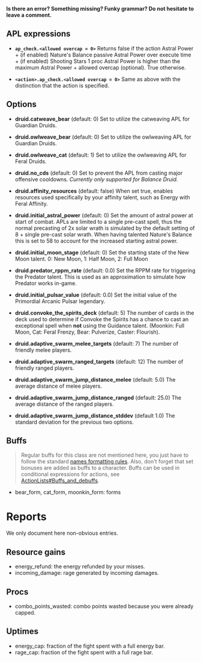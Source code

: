 **Is there an error? Something missing? Funky grammar? Do not hesitate to leave a comment.**

## APL expressions

* **`ap_check.<allowed overcap = 0>`** Returns false if the action Astral Power + (if enabled) Nature's Balance passive Astral Power over execute time + (if enabled) Shooting Stars 1 proc Astral Power is higher than the maximum Astral Power + allowed overcap (optional). True otherwise.

* **`<action>.ap_check.<allowed overcap = 0>`** Same as above with the distinction that the action is specified.

## Options
* **druid.catweave_bear** (default: 0) Set to utilize the catweaving APL for Guardian Druids.

* **druid.owlweave_bear** (default: 0) Set to utilize the owlweaving APL for Guardian Druids.

* **druid.owlweave_cat** (default: 1) Set to utilize the owlweaving APL for Feral Druids.

* **druid.no_cds** (default: 0) Set to prevent the APL from casting major offensive cooldowns. *Currently only supported for Balance Druid.*

* **druid.affinity_resources** (default: false) When set true, enables resources used specifically by your affinity talent, such as Energy with Feral Affinity.

* **druid.initial_astral_power** (default: 0) Set the amount of astral power at start of combat. APLs are limited to a single pre-cast spell, thus the normal precasting of 2x solar wrath is simulated by the default setting of 8 + single pre-cast solar wrath. When having talented Nature's Balance this is set to 58 to account for the increased starting astral power.

* **druid.initial_moon_stage** (default: 0) Set the starting state of the New Moon talent. 0: New Moon, 1: Half Moon, 2: Full Moon

* **druid.predator_rppm_rate** (default: 0.0) Set the RPPM rate for triggering the Predator talent. This is used as an approximation to simulate how Predator works in-game.

* **druid.initial_pulsar_value** (default: 0.0) Set the initial value of the Primordial Arcanic Pulsar legendary.

* **druid.convoke_the_spirits_deck** (default: 5) The number of cards in the deck used to determine if Convoke the Spirits has a chance to cast an exceptional spell when **not** using the Guidance talent. (Moonkin: Full Moon, Cat: Feral Frenzy, Bear: Pulverize, Caster: Flourish).

* **druid.adaptive_swarm_melee_targets** (default: 7) The number of friendly melee players.

* **druid.adaptive_swarm_ranged_targets** (default: 12) The number of friendly ranged players.

* **druid.adaptive_swarm_jump_distance_melee** (default: 5.0) The average distance of melee players.

* **druid.adaptive_swarm_jump_distance_ranged** (default: 25.0) The average distance of the ranged players.

* **druid.adaptive_swarm_jump_distance_stddev** (default 1.0) The standard deviation for the previous two options.

## Buffs
> Regular buffs for this class are not mentioned here, you just have to follow the standard [names formatting rules](TextualConfigurationInterface#Names_formatting.md). Also, don't forget that set bonuses are added as buffs to a character. Buffs can be used in conditional expressions for actions, see [ActionLists#Buffs\_and\_debuffs](ActionLists#Buffs_and_debuffs).

  * bear\_form, cat\_form, moonkin\_form: forms

# Reports
We only document here non-obvious entries.

## Resource gains
  * energy\_refund: the energy refunded by your misses.
  * incoming\_damage: rage generated by incoming damages.

## Procs
  * combo\_points\_wasted: combo points wasted because you were already capped.

## Uptimes
  * energy\_cap: fraction of the fight spent with a full energy bar.
  * rage\_cap: fraction of the fight spent with a full rage bar.